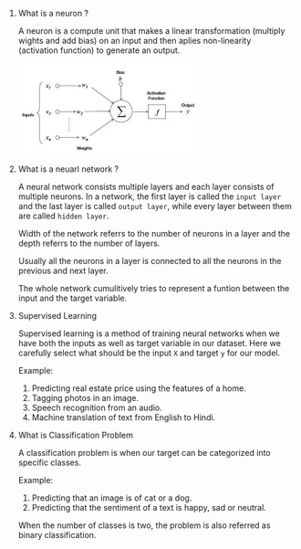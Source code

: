 1. What is a neuron ?

    A neuron is a compute unit that makes a linear transformation (multiply wights and add bias) on an input and then aplies non-linearity (activation function) to generate an output.

    ![Image of an artificial neuron.](media/neuron.png)

1. What is a neuarl network ?
    
    A neural network consists multiple layers and each layer consists of multiple neurons. In a network, the first layer is called the `input layer` and the last layer is called `output layer`, while every layer between them are called `hidden layer`. 
    
    Width of the network referrs to the number of neurons in a layer and the depth referrs to the number of layers. 
    
    Usually all the neurons in a layer is connected to all the neurons in the previous and next layer. 
    
    The whole network cumulitively tries to represent a funtion between the input and the target variable.

1. Supervised Learning

    Supervised learning is a method of training neural networks when we have both the inputs as well as target variable in our dataset. Here we carefully select what should be the input `X` and target `y` for our model.

    Example:
    1. Predicting real estate price using the features of a home.
    1. Tagging photos in an image.
    1. Speech recognition from an audio.
    1. Machine translation of text from English to Hindi.

1. What is Classification Problem

    A classification problem is when our target can be categorized into specific classes.

    Example:
    1. Predicting that an image is of cat or a dog.
    1. Predicting that the sentiment of a text is happy, sad or neutral.

    When the number of classes is two, the problem is also referred as binary classification.
